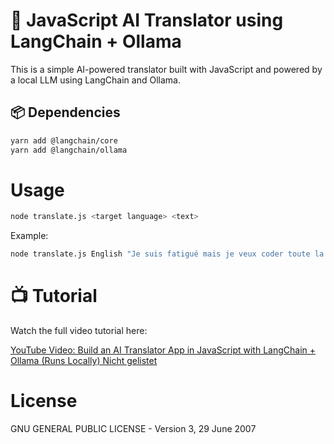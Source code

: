 # 🧠 JavaScript AI Translator using LangChain + Ollama

This is a simple AI-powered translator built with JavaScript and powered by a local LLM using LangChain and Ollama.

## 📦 Dependencies

```bash
yarn add @langchain/core
yarn add @langchain/ollama
```

# Usage

```bash
node translate.js <target language> <text>
```

Example:
```bash
node translate.js English "Je suis fatigué mais je veux coder toute la nuit"
```

# 📺 Tutorial

Watch the full video tutorial here:

[YouTube Video:  Build an AI Translator App in JavaScript with LangChain + Ollama (Runs Locally)
Nicht gelistet](https://www.youtube.com/watch?v=an63otpyhW8)

# License
GNU GENERAL PUBLIC LICENSE - Version 3, 29 June 2007
